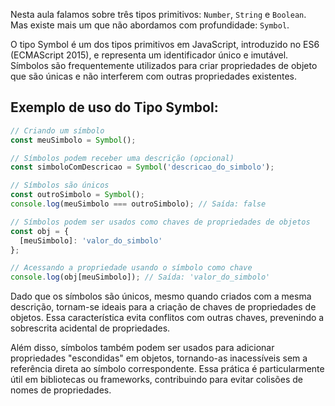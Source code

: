 Nesta aula falamos sobre três tipos primitivos: `Number`, `String` e `Boolean`. Mas existe mais um que não abordamos com profundidade: `Symbol`.

O tipo Symbol é um dos tipos primitivos em JavaScript, introduzido no ES6 (ECMAScript 2015), e representa um identificador único e imutável. Símbolos são frequentemente utilizados para criar propriedades de objeto que são únicas e não interferem com outras propriedades existentes.

## Exemplo de uso do Tipo Symbol:

```js
// Criando um símbolo
const meuSimbolo = Symbol();

// Símbolos podem receber uma descrição (opcional)
const simboloComDescricao = Symbol('descricao_do_simbolo');

// Símbolos são únicos
const outroSimbolo = Symbol();
console.log(meuSimbolo === outroSimbolo); // Saída: false

// Símbolos podem ser usados como chaves de propriedades de objetos
const obj = {
  [meuSimbolo]: 'valor_do_simbolo'
};

// Acessando a propriedade usando o símbolo como chave
console.log(obj[meuSimbolo]); // Saída: 'valor_do_simbolo'
```

Dado que os símbolos são únicos, mesmo quando criados com a mesma descrição, tornam-se ideais para a criação de chaves de propriedades de objetos. Essa característica evita conflitos com outras chaves, prevenindo a sobrescrita acidental de propriedades.

Além disso, símbolos também podem ser usados para adicionar propriedades "escondidas" em objetos, tornando-as inacessíveis sem a referência direta ao símbolo correspondente. Essa prática é particularmente útil em bibliotecas ou frameworks, contribuindo para evitar colisões de nomes de propriedades.